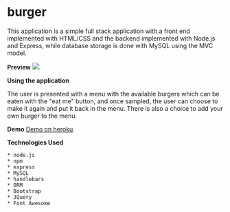 # burger

This application is a simple full stack application with a front end implemented with HTML/CSS and the backend implemented with Node.js and Express, while database storage is done with MySQL using the MVC model. 

**Preview**
![](public/assets/img/Burgerville.gif)

**Using the application**

The user is presented with a menu with the available burgers which can be eaten with the "eat me" button, and once sampled, the user can choose to make it again and put it back in the menu. There is also a choice to add your own burger to the menu.

**Demo**
[Demo on heroku](https://murmuring-gorge-89484.herokuapp.com/).

**Technologies Used**

    * node.js
    * npm
    * express
    * MySQL
    * handlebars
    * ORM
    * Bootstrap
    * JQuery
    * Font Awesome